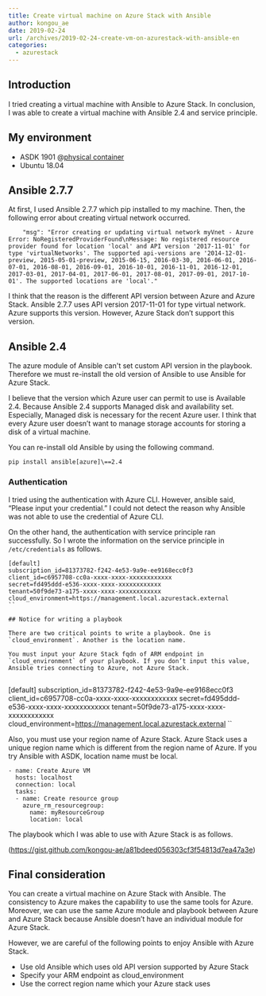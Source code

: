 ```yaml
---
title: Create virtual machine on Azure Stack with Ansible
author: kongou_ae
date: 2019-02-24
url: /archives/2019-02-24-create-vm-on-azurestack-with-ansible-en
categories:
  - azurestack
---
```


## Introduction

I tried creating a virtual machine with Ansible to Azure Stack. In conclusion, I was able to create a virtual machine with Ansible 2.4 and service principle.

## My environment

- ASDK 1901 @[physical container](https://thinkit.co.jp/article/13243)
- Ubuntu 18.04

## Ansible 2.7.7

At first, I used Ansible 2.7.7 which pip installed to my machine. Then, the following error about creating virtual network occurred.

```
    "msg": "Error creating or updating virtual network myVnet - Azure Error: NoRegisteredProviderFound\nMessage: No registered resource provider found for location 'local' and API version '2017-11-01' for type 'virtualNetworks'. The supported api-versions are '2014-12-01-preview, 2015-05-01-preview, 2015-06-15, 2016-03-30, 2016-06-01, 2016-07-01, 2016-08-01, 2016-09-01, 2016-10-01, 2016-11-01, 2016-12-01, 2017-03-01, 2017-04-01, 2017-06-01, 2017-08-01, 2017-09-01, 2017-10-01'. The supported locations are 'local'."
```

I think that the reason is the different API version between Azure and Azure Stack. Ansible 2.7.7 uses API version 2017-11-01 for type virtual network. Azure supports this version. However, Azure Stack don’t support this version.

## Ansible 2.4

The azure module of Ansible can't set custom API version in the playbook. Therefore we must re-install the old version of Ansible to use Ansible for Azure Stack. 

I believe that the version which Azure user can permit to use is Available 2.4. Because Ansible 2.4 supports Managed disk and availability set. Especially, Managed disk is necessary for the recent Azure user. I think that every Azure user doesn’t want to manage storage accounts for storing a disk of a virtual machine.

You can re-install old Ansible by using the following command.

```
pip install ansible[azure]\==2.4
```

### Authentication

I tried using the authentication with Azure CLI. However, ansible said, “Please input your credential.” I could not detect the reason why Ansible was not able to use the credential of Azure CLI.

On the other hand, the authentication with service principle ran successfully. So I wrote the information on the service principle in `/etc/credentials` as follows.

```
[default]
subscription_id=81373782-f242-4e53-9a9e-ee9168ecc0f3
client_id=c6957708-cc0a-xxxx-xxxx-xxxxxxxxxxxx
secret=fd495ddd-e536-xxxx-xxxx-xxxxxxxxxxxx
tenant=50f9de73-a175-xxxx-xxxx-xxxxxxxxxxxx
cloud_environment=https://management.local.azurestack.external
``

## Notice for writing a playbook

There are two critical points to write a playbook. One is `cloud_environment`. Another is the location name.

You must input your Azure Stack fqdn of ARM endpoint in `cloud_environment` of your playbook. If you don’t input this value, Ansible tries connecting to Azure, not Azure Stack. 


```
[default]
subscription_id=81373782-f242-4e53-9a9e-ee9168ecc0f3
client_id=c6957708-cc0a-xxxx-xxxx-xxxxxxxxxxxx
secret=fd495ddd-e536-xxxx-xxxx-xxxxxxxxxxxx
tenant=50f9de73-a175-xxxx-xxxx-xxxxxxxxxxxx
cloud_environment=https://management.local.azurestack.external
``

Also, you must use your region name of Azure Stack. Azure Stack uses a unique region name which is different from the region name of Azure. If you try Ansible with ASDK, location name must be local.


```
- name: Create Azure VM
  hosts: localhost
  connection: local
  tasks:
  - name: Create resource group
    azure_rm_resourcegroup:
      name: myResourceGroup
      location: local
```

The playbook which I was able to use with Azure Stack is as follows. 

(https://gist.github.com/kongou-ae/a81bdeed056303cf3f54813d7ea47a3e)

## Final consideration

You can create a virtual machine on Azure Stack with Ansible. The consistency to Azure makes the capability to use the same tools for Azure. Moreover, we can use the same Azure module and playbook between Azure and Azure Stack because Ansible doesn’t have an individual module for Azure Stack.

However, we are careful of the following points to enjoy Ansible with Azure Stack.

- Use old Ansible which uses old API version supported by Azure Stack
- Specify your ARM endpoint as cloud_environment
- Use the correct region name which your Azure stack uses
